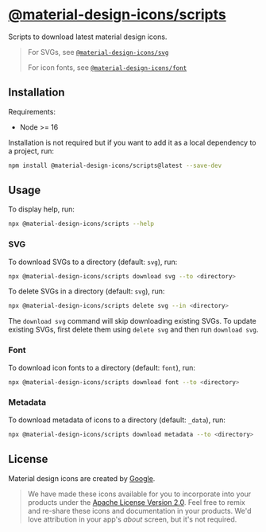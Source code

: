 # [@material-design-icons/scripts](https://github.com/marella/material-design-icons/tree/main/scripts)

Scripts to download latest material design icons.

> For SVGs, see [`@material-design-icons/svg`](https://www.npmjs.com/package/@material-design-icons/svg)
>
> For icon fonts, see [`@material-design-icons/font`](https://www.npmjs.com/package/@material-design-icons/font)

## Installation

Requirements:

- Node >= 16

Installation is not required but if you want to add it as a local dependency to a project, run:

```sh
npm install @material-design-icons/scripts@latest --save-dev
```

## Usage

To display help, run:

```sh
npx @material-design-icons/scripts --help
```

### SVG

To download SVGs to a directory (default: `svg`), run:

```sh
npx @material-design-icons/scripts download svg --to <directory>
```

To delete SVGs in a directory (default: `svg`), run:

```sh
npx @material-design-icons/scripts delete svg --in <directory>
```

The `download svg` command will skip downloading existing SVGs. To update existing SVGs, first delete them using `delete svg` and then run `download svg`.

### Font

To download icon fonts to a directory (default: `font`), run:

```sh
npx @material-design-icons/scripts download font --to <directory>
```

### Metadata

To download metadata of icons to a directory (default: `_data`), run:

```sh
npx @material-design-icons/scripts download metadata --to <directory>
```

## License

Material design icons are created by [Google](https://github.com/google/material-design-icons#license).

> We have made these icons available for you to incorporate into your products under the [Apache License Version 2.0][license]. Feel free to remix and re-share these icons and documentation in your products.
We'd love attribution in your app's *about* screen, but it's not required.

[license]: https://github.com/marella/material-design-icons/blob/main/scripts/LICENSE
